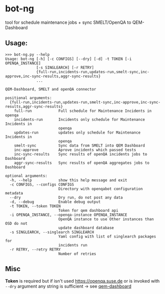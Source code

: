 # bot-ng

tool for schedule maintenance jobs + sync SMELT/OpenQA to QEM-Dashboard

## Usage:

    >>> bot-ng.py --help
    Usage: bot-ng [-h] [-c CONFIGS] [--dry] [-d] -t TOKEN [-i OPENQA_INSTANCE]
                  [-s SINGLEARCH] [-r RETRY]
                  {full-run,incidents-run,updates-run,smelt-sync,inc-approve,inc-sync-results,aggr-sync-results}
                  ...
    
    QEM-Dashboard, SMELT and openQA connector
    
    positional arguments:
      {full-run,incidents-run,updates-run,smelt-sync,inc-approve,inc-sync-results,aggr-sync-results}
        full-run            Full schedule for Maintenance Incidents in openqa
        incidents-run       Incidents only schedule for Maintenance Incidents in
                            openqa
        updates-run         updates only schedule for Maintenance Incidents in
                            openqa
        smelt-sync          Sync data from SMELT into QEM Dashboard
        inc-approve         Aprove incidents which passed tests
        inc-sync-results    Sync results of openQA incidents jobs to Dashboard
        aggr-sync-results   Sync results of openQA aggregates jobs to Dashboard
    
    optional arguments:
      -h, --help            show this help message and exit
      -c CONFIGS, --configs CONFIGS
                            Directory with openqabot configuration metadata
      --dry                 Dry run, do not post any data
      -d, --debug           Enable debug output
      -t TOKEN, --token TOKEN
                            Token for qem dashboard api
      -i OPENQA_INSTANCE, --openqa-instance OPENQA_INSTANCE
                            OpenQA instance to use Other instances than OSD do not
                            update dashboard database
      -s SINGLEARCH, --singlearch SINGLEARCH
                            Yaml config with list of singlearch packages for
                            incidents run
      -r RETRY, --retry RETRY
                            Number of retries

## Misc

**Token** is required but if isn't used https://openqa.suse.de or is invoked with
`--dry` argument any string is sufficient -> see [qem-dashboard](https://gitlab.suse.de/opensuse/qem-dashboard/-/issues/15)

